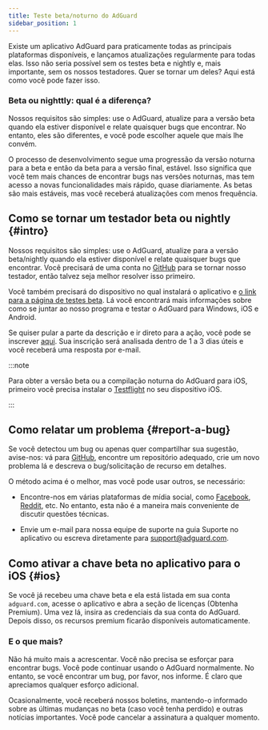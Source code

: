 ```yaml
---
title: Teste beta/noturno do AdGuard
sidebar_position: 1
---
```


Existe um aplicativo AdGuard para praticamente todas as principais plataformas disponíveis, e lançamos atualizações regularmente para todas elas. Isso não seria possível sem os testes beta e nightly e, mais importante, sem os nossos testadores. Quer se tornar um deles? Aqui está como você pode fazer isso.

### Beta ou nighttly: qual é a diferença?

Nossos requisitos são simples: use o AdGuard, atualize para a versão beta quando ela estiver disponível e relate quaisquer bugs que encontrar. No entanto, eles são diferentes, e você pode escolher aquele que mais lhe convém.

O processo de desenvolvimento segue uma progressão da versão noturna para a beta e então da beta para a versão final, estável. Isso significa que você tem mais chances de encontrar bugs nas versões noturnas, mas tem acesso a novas funcionalidades mais rápido, quase diariamente. As betas são mais estáveis, mas você receberá atualizações com menos frequência.

## Como se tornar um testador beta ou nightly {#intro}

Nossos requisitos são simples: use o AdGuard, atualize para a versão beta/nightly quando ela estiver disponível e relate quaisquer bugs que encontrar. Você precisará de uma conta no [GitHub](https://github.com/) para se tornar nosso testador, então talvez seja melhor resolver isso primeiro.

Você também precisará do dispositivo no qual instalará o aplicativo e [o link para a página de testes beta](https://adguard.com/beta.html). Lá você encontrará mais informações sobre como se juntar ao nosso programa e testar o AdGuard para Windows, iOS e Android.

Se quiser pular a parte da descrição e ir direto para a ação, você pode se inscrever [aqui](https://surveys.adguard.com/beta_testing_program/form.html). Sua inscrição será analisada dentro de 1 a 3 dias úteis e você receberá uma resposta por e-mail.

:::note

Para obter a versão beta ou a compilação noturna do AdGuard para iOS, primeiro você precisa instalar o [Testflight](https://apps.apple.com/app/testflight/id899247664) no seu dispositivo iOS.

:::

## Como relatar um problema {#report-a-bug}

Se você detectou um bug ou apenas quer compartilhar sua sugestão, avise-nos: vá para [GitHub](https://github.com/AdguardTeam/), encontre um repositório adequado, crie um novo problema lá e descreva o bug/solicitação de recurso em detalhes.

O método acima é o melhor, mas você pode usar outros, se necessário:

- Encontre-nos em várias plataformas de mídia social, como [Facebook](https://www.facebook.com/AdguardEn/), [Reddit](https://www.reddit.com/r/Adguard/), etc. No entanto, esta não é a maneira mais conveniente de discutir questões técnicas.

- Envie um e-mail para nossa equipe de suporte na guia Suporte no aplicativo ou escreva diretamente para [support@adguard.com](mailto:support@adguard.com).

## Como ativar a chave beta no aplicativo para o iOS {#ios}

Se você já recebeu uma chave beta e ela está listada em sua conta `adguard.com`, acesse o aplicativo e abra a seção de licenças (Obtenha Premium). Uma vez lá, insira as credenciais da sua conta do AdGuard. Depois disso, os recursos premium ficarão disponíveis automaticamente.

### E o que mais?

Não há muito mais a acrescentar. Você não precisa se esforçar para encontrar bugs. Você pode continuar usando o AdGuard normalmente. No entanto, se você encontrar um bug, por favor, nos informe. É claro que apreciamos qualquer esforço adicional.

Ocasionalmente, você receberá nossos boletins, mantendo-o informado sobre as últimas mudanças no beta (caso você tenha perdido) e outras notícias importantes. Você pode cancelar a assinatura a qualquer momento.
